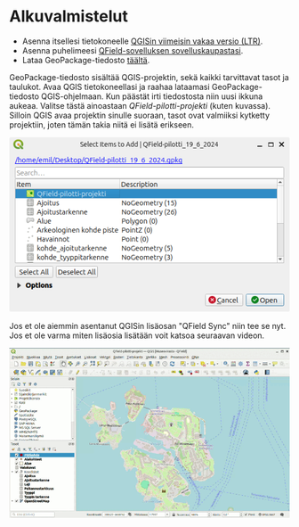 # Alkuvalmistelut

- Asenna itsellesi tietokoneelle [QGISin viimeisin vakaa versio (LTR)](https://qgis.org/fi/site/forusers/download.html).
- Asenna puhelimeesi [QField-sovelluksen sovelluskaupastasi](https://qfield.org/).
- Lataa GeoPackage-tiedosto [täältä](https://drive.google.com/file/d/1OJ9KtAqWKQuaK5Cl08BDRTUrdqtmAsgr/view?usp=sharing).

GeoPackage-tiedosto sisältää QGIS-projektin, sekä kaikki tarvittavat tasot ja taulukot. Avaa QGIS tietokoneellasi ja raahaa lataamasi GeoPackage-tiedosto QGIS-ohjelmaan. Kun päästät irti tiedostosta niin uusi ikkuna aukeaa. Valitse tästä ainoastaan *QField-pilotti-projekti* (kuten kuvassa). Silloin QGIS avaa projektin sinulle suoraan, tasot ovat valmiiksi kytketty projektiin, joten tämän takia niitä ei lisätä erikseen.

![Projektin avaaminen GeoPackagesta](img/Projektin_avaaminen_geopackagesta.png)

Jos et ole aiemmin asentanut QGISin lisäosan "QField Sync" niin tee se nyt. Jos et ole varma miten lisäosia lisätään voit katsoa seuraavan videon.

![QField Sync lisäosan asentaminen](img/asenna_qfield_lisaosa.gif)